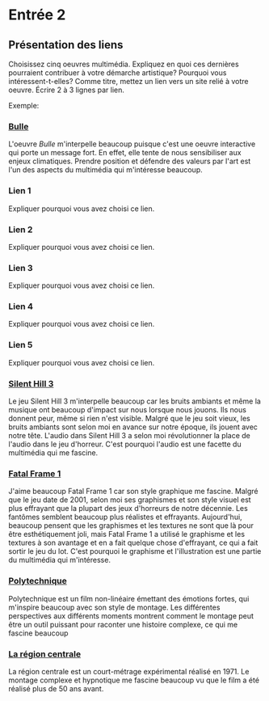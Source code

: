 # Entrée 2
## Présentation des liens
Choisissez cinq oeuvres multimédia. Expliquez en quoi ces dernières pourraient contribuer à votre démarche artistique? Pourquoi vous intéressent-t-elles? Comme titre, mettez un lien vers un site relié à votre oeuvre. Écrire 2 à 3 lignes par lien.

Exemple: 
### [Bulle](https://www.onf.ca/interactif/bulle/) 
L'oeuvre *Bulle* m'interpelle beaucoup puisque c'est une oeuvre interactive qui porte un message fort. En effet, elle tente de nous sensibiliser aux enjeux climatiques. Prendre position et défendre des valeurs par l'art est l'un des aspects du multimédia qui m'intéresse beaucoup. 

### Lien 1 
Expliquer pourquoi vous avez choisi ce lien. 

### Lien 2 
Expliquer pourquoi vous avez choisi ce lien.

### Lien 3 
Expliquer pourquoi vous avez choisi ce lien.  

### Lien 4 
Expliquer pourquoi vous avez choisi ce lien. 

### Lien 5 
Expliquer pourquoi vous avez choisi ce lien. 




### [Silent Hill 3](https://fr.wikipedia.org/wiki/Silent_Hill_3)
Le jeu Silent Hill 3 m'interpelle beaucoup car les bruits ambiants et même la musique ont beaucoup d'impact sur nous lorsque nous jouons. Ils nous donnent peur, même si rien n'est visible. Malgré que le jeu soit vieux, les bruits ambiants sont selon moi en avance sur notre époque, ils jouent avec notre tête. L'audio dans Silent Hill 3 a selon moi révolutionner la place de l'audio dans le jeu d'horreur. C'est pourquoi l'audio est une facette du multimédia qui me fascine.


### [Fatal Frame 1](https://en.wikipedia.org/wiki/Fatal_Frame)
J'aime beaucoup Fatal Frame 1 car son style graphique me fascine. Malgré que le jeu date de 2001, selon moi ses graphismes et son style visuel est plus effrayant que la plupart des jeux d'horreurs de notre décennie. Les fantômes semblent beaucoup plus réalistes et effrayants. 
Aujourd'hui, beaucoup pensent que les graphismes et les textures ne sont que là pour être esthétiquement joli, mais Fatal Frame 1 a utilisé le graphisme et les textures à son avantage et en a fait quelque chose d'effrayant, ce qui a fait sortir le jeu du lot. C'est pourquoi le graphisme et l'illustration est une partie du multimédia qui m'intéresse.

### [Polytechnique](https://fr.wikipedia.org/wiki/Polytechnique_(film))
Polytechnique est un film non-linéaire émettant des émotions fortes, qui m'inspire beaucoup avec son style de montage. Les différentes perspectives aux différents moments montrent comment le montage peut être un outil puissant pour raconter une histoire complexe, ce qui me fascine beaucoup

### [La région centrale](https://www.youtube.com/watch?v=uYr_SvIKKuI)
La région centrale est un court-métrage expérimental réalisé en 1971. Le montage complexe et hypnotique me fascine beaucoup vu que le film a été réalisé plus de 50 ans avant.

